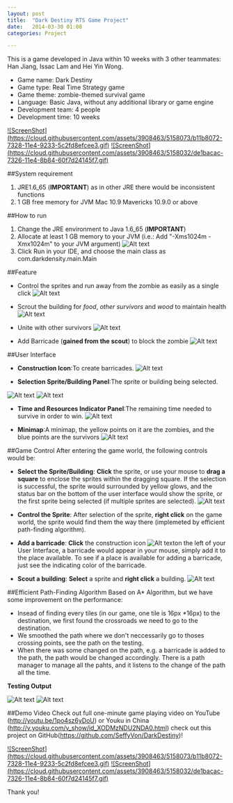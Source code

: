```yaml
---
layout: post
title:  "Dark Destiny RTS Game Project"
date:   2014-03-30 01:08
categories: Project

---
```


This is a game developed in Java within 10 weeks with 3 other teammates: Han Jiang, Issac Lam and Hei Yin Wong.

* Game name: Dark Destiny
* Game type: Real Time Strategy game
* Game theme: zombie-themed survival game
* Language: Basic Java, without any additional library or game engine
* Development team: 4 people
* Development time: 10 weeks

[![ScreenShot] (https://cloud.githubusercontent.com/assets/3908463/5158073/b11b8072-7328-11e4-9233-5c2fd8efcee3.gif)](http://youtu.be/1po4sz6yDoU.)
[![ScreenShot] (https://cloud.githubusercontent.com/assets/3908463/5158032/de1bacac-7326-11e4-8b84-60f7d24145f7.gif)](http://youtu.be/1po4sz6yDoU.)


##System requirement
1. JRE1.6_65 (**IMPORTANT**) as in other JRE there would be inconsistent functions
2. 1 GB free memory for JVM Mac 10.9 Mavericks 10.9.0 or above


##How to run
1. Change the JRE environment to Java 1.6_65 (**IMPORTANT**)
2. Allocate at least 1 GB memory to your JVM (i.e.: Add "-Xms1024m -Xmx1024m" to your JVM argument)
![Alt text](https://cloud.githubusercontent.com/assets/3908463/5157979/860e1a56-7324-11e4-9160-ebefef13ad25.png "configuration")
3. Click Run in your IDE, and choose the main class as com.darkdensity.main.Main

##Feature
* Control the sprites and run away from the zombie as easily as a single click
![Alt text](https://cloud.githubusercontent.com/assets/3908463/5158176/deb42a54-732b-11e4-975e-8714cc95684a.png "basic scene")

* Scrout the building for *food*, *other survivors* and *wood* to maintain health
![Alt text](https://cloud.githubusercontent.com/assets/3908463/5158143/f4d29650-732a-11e4-9bc2-442173c9b67e.png "scout building")

* Unite with other survivors
![Alt text](https://cloud.githubusercontent.com/assets/3908463/5158151/2a2a8d9e-732b-11e4-85b4-f95c293517cc.png "other survivors")

* Add Barricade (**gained from the scout**) to block the zombie
![Alt text](https://cloud.githubusercontent.com/assets/3908463/5158069/8a7cee88-7328-11e4-89a7-dbbd0a6f5270.png "block the zombie")

##User Interface
* **Construction Icon**:To create barricades.
![Alt text](https://cloud.githubusercontent.com/assets/3908463/5158423/4b337f9c-7334-11e4-948c-b8d68682f024.png "Construction Icon")

* **Selection Sprite/Building Panel**:The sprite or building being selected.

![Alt text](https://cloud.githubusercontent.com/assets/3908463/5158461/78eef49c-7335-11e4-8356-499698258a28.png "Selection Sprite/Building Panel 1")   ![Alt text](https://cloud.githubusercontent.com/assets/3908463/5158458/78e698d8-7335-11e4-8ce3-f34be1c120f8.png "Selection Sprite/Building Panel 2")

* **Time and Resources Indicator Panel**:The remaining time needed to survive in order to win. 
![Alt text](https://cloud.githubusercontent.com/assets/3908463/5158459/78e7eddc-7335-11e4-8f0e-8a95d2c105c8.png "Time and Resources Indicator Panel")

* **Minimap**:A minimap, the yellow points on it are the zombies, and the blue points are the survivors
![Alt text](https://cloud.githubusercontent.com/assets/3908463/5158460/78e8a448-7335-11e4-838b-4ac725116302.png "Minimap")

##Game Control
After entering the game world, the following controls would be:
* **Select the Sprite/Building**: **Click** the sprite, or use your mouse to **drag a square** to enclose the sprites within the dragging square. If the selection is successful, the sprite would surrounded by yellow glows, and the status bar on the bottom of the user interface would show the sprite, or the first sprite being selected (if multiple sprites are selected).
![Alt text](https://cloud.githubusercontent.com/assets/3908463/5158461/78eef49c-7335-11e4-8356-499698258a28.png "Selection Sprite/Building Panel 1") 

* **Control the Sprite**: After selection of the sprite, **right click** on the game world, the sprite would find them the way there (implemeted by efficient path-finding algorithm).

* **Add a barricade**: **Click** the construction icon ![Alt text](https://cloud.githubusercontent.com/assets/3908463/5158423/4b337f9c-7334-11e4-948c-b8d68682f024.png "construction icon")on the left of your User Interface, a barricade would appear in your mouse, simply add it to the place available. To see if a place is available for adding a barricade, just see the indicating color of the barricade.

* **Scout a building**: **Select** a sprite and **right click** a building.
![Alt text](https://cloud.githubusercontent.com/assets/3908463/5158458/78e698d8-7335-11e4-8ce3-f34be1c120f8.png "Selection Sprite/Building Panel 2")


##Efficient Path-Finding Algorithm
Based on A* Algorithm, but we have some improvement on the performance:
* Insead of finding every tiles (in our game, one tile is 16px *16px) to the destination, we first found the crossroads we need to go to the destination.
* We smoothed the path where we don't neccessarily go to thoses crossing points, see the path on the testing.
* When there was some changed on the path, e.g. a barricade is added to the path, the path would be changed accordingly. There is a path manager to manage all the pahts, and it listens to the change of the path all the time.

**Testing Output**

![Alt text](https://cloud.githubusercontent.com/assets/3908463/5158058/4de779c0-7328-11e4-97c2-09c62f68bb3b.png "A* test 1")
![Alt text](https://cloud.githubusercontent.com/assets/3908463/5158059/51829ef2-7328-11e4-8400-88758e6766f1.png "A* test 2")



##Demo Video
Check out full one-minute game playing video on YouTube (http://youtu.be/1po4sz6yDoU) or Youku in China (http://v.youku.com/v_show/id_XODMzNDU2NDA0.html) check out this project on GitHub(https://github.com/SeffyVon/DarkDestiny)!

[![ScreenShot] (https://cloud.githubusercontent.com/assets/3908463/5158073/b11b8072-7328-11e4-9233-5c2fd8efcee3.gif)](http://youtu.be/1po4sz6yDoU.)
[![ScreenShot] (https://cloud.githubusercontent.com/assets/3908463/5158032/de1bacac-7326-11e4-8b84-60f7d24145f7.gif)](http://youtu.be/1po4sz6yDoU.)


Thank you!

